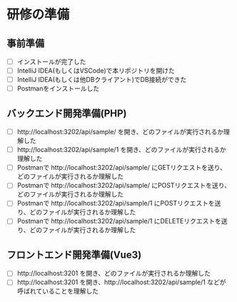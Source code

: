 # 研修の準備

## 事前準備

- [ ] インストールが完了した
- [ ] IntelliJ IDEA(もしくはVSCode)で本リポジトリを開けた
- [ ] IntelliJ IDEA(もしくは他DBクライアント)でDB接続ができた
- [ ] Postmanをインストールした

## バックエンド開発準備(PHP)

- [ ] http://localhost:3202/api/sample/ を開き、どのファイルが実行されるか理解した
- [ ] http://localhost:3202/api/sample/1 を開き、どのファイルが実行されるか理解した
- [ ] Postmanで http://localhost:3202/api/sample/ にGETリクエストを送り、どのファイルが実行されるか理解した
- [ ] Postmanで http://localhost:3202/api/sample/ にPOSTリクエストを送り、どのファイルが実行されるか理解した
- [ ] Postmanで http://localhost:3202/api/sample/1 にPOSTリクエストを送り、どのファイルが実行されるか理解した
- [ ] Postmanで http://localhost:3202/api/sample/1 にDELETEリクエストを送り、どのファイルが実行されるか理解した

## フロントエンド開発準備(Vue3)

- [ ] http://localhost:3201 を開き、どのファイルが実行されるか理解した
- [ ] http://localhost:3201 を開き、http://localhost:3202/api/sample/1 などが呼ばれていることを理解した
